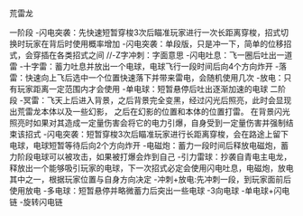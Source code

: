 
荒雷龙

一阶段
	-闪电突袭：先快速短暂穿梭3次后瞄准玩家进行一次长距离穿梭，招式切换时玩家在背后时使用概率增加
	-闪电突袭：单段版，只是冲一下，简单的位移招式，会穿插在各类招式之间
	//-Z字冲刺：字面意思
	-闪电吐息：飞一圈后吐出一道雷
	-十字雷：蓄力吐息并放出一个电球，电球飞行一段时间后向4个方向炸开
	-落雷：快速向上飞后选中一个位置快速落下并带来雷电，会随机使用几次
	-放电：只有玩家距离一定范围内才会使用
	-单电球：短暂悬停后吐出逐渐加速的电球
二阶段
	-冥雷：飞天上后进入背景，之后背景完全变黑，经过闪光后照亮，此时会显现出荒雷龙本体以及一些幻影，
		之后在幻影的位置和本体的位置打雷。
		在背景闪光照亮时如果对其造成一定量伤害会将它的电力引爆，自身受到一定量伤害并强制结束该招式
	-闪电突袭：短暂穿梭3次后瞄准玩家进行长距离穿梭，会在路途上留下电球，电球短暂等待后向2个方向炸开
	-电磁炮：蓄力一段时间后释放电磁炮，蓄力阶段电球可以被攻击，如果被打爆会炸到自己
	-引力雷球：抄袭自青电主电龙，释放出一个能够吸引玩家的电球，下一次招式必定会使用闪电吐息，电磁炮，放电其中之一，根据玩家位置与自身方向决定
	-冲刺+放电:先冲刺一段，到玩家面前后使用放电
	-多电球：短暂悬停并略微蓄力后突出一些电球
		-3向电球
		-单电球+闪电链
		-旋转闪电链
